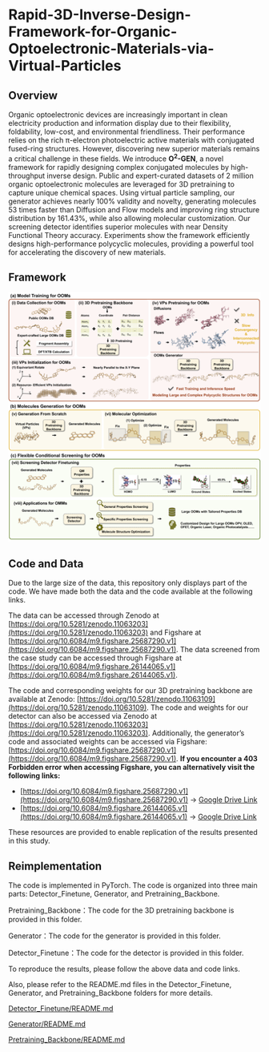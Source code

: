 # Rapid-3D-Inverse-Design-Framework-for-Organic-Optoelectronic-Materials-via-Virtual-Particles

## Overview


Organic optoelectronic devices are increasingly important in clean electricity production and information display due to their flexibility, foldability, low-cost, and environmental friendliness. Their performance relies on the rich π-electron photoelectric active materials with conjugated fused-ring structures. However, discovering new superior materials remains a critical challenge in these fields.
We introduce **O<sup>2</sup>-GEN**, a novel framework for rapidly designing complex conjugated molecules by high-throughput inverse design. Public and expert-curated datasets of 2 million organic optoelectronic molecules are leveraged for 3D pretraining to capture unique chemical spaces. Using virtual particle sampling, our generator achieves nearly 100% validity and novelty, generating molecules 53 times faster than Diffusion and Flow models and improving ring structure distribution by 161.43%, while also allowing molecular customization. Our screening detector identifies superior molecules with near Density Functional Theory accuracy. Experiments show the framework efficiently designs high-performance polycyclic molecules, providing a powerful tool for accelerating the discovery of new materials.

## Framework

![Framework Diagram](Figure/Framework.png)

## Code and Data

Due to the large size of the data, this repository only displays part of the code. We have made both the data and the code available at the following links.

The data can be accessed through Zenodo at [https://doi.org/10.5281/zenodo.11063203](https://doi.org/10.5281/zenodo.11063203) and Figshare at [https://doi.org/10.6084/m9.figshare.25687290.v1](https://doi.org/10.6084/m9.figshare.25687290.v1). The data screened from the case study can be accessed through Figshare at [https://doi.org/10.6084/m9.figshare.26144065.v1](https://doi.org/10.6084/m9.figshare.26144065.v1).

The code and corresponding weights for our 3D pretraining backbone are available at Zenodo: [https://doi.org/10.5281/zenodo.11063109](https://doi.org/10.5281/zenodo.11063109). The code and weights for our detector can also be accessed via Zenodo at [https://doi.org/10.5281/zenodo.11063203](https://doi.org/10.5281/zenodo.11063203). Additionally, the generator’s code and associated weights can be accessed via Figshare: [https://doi.org/10.6084/m9.figshare.25687290.v1](https://doi.org/10.6084/m9.figshare.25687290.v1). **If you encounter a 403 Forbidden error when accessing Figshare, you can alternatively visit the following links:**

- [https://doi.org/10.6084/m9.figshare.25687290.v1](https://doi.org/10.6084/m9.figshare.25687290.v1) → [Google Drive Link](https://drive.google.com/drive/folders/100RbKYhNM3aarLCGoLJjZ9O0tj75-MxV)
- [https://doi.org/10.6084/m9.figshare.26144065.v1](https://doi.org/10.6084/m9.figshare.26144065.v1) → [Google Drive Link](https://drive.google.com/drive/folders/1tTQ3YO_84GhhRV0pUFECYVsQIDA4WCeX?usp=sharing)

These resources are provided to enable replication of the results presented in this study.

## Reimplementation

The code is implemented in PyTorch. The code is organized into three main parts: Detector_Finetune, Generator, and Pretraining_Backbone.

Pretraining_Backbone：The code for the 3D pretraining backbone is provided in this folder.

Generator：The code for the generator is provided in this folder.

Detector_Finetune：The code for the detector is provided in this folder.

To reproduce the results, please follow the above data and code links.

Also, please refer to the README.md files in the Detector_Finetune, Generator, and Pretraining_Backbone folders for more details.

[Detector_Finetune/README.md](./Detector_Finetune/README.md)

[Generator/README.md](./Generator/README.md)

[Pretraining_Backbone/README.md](./Pretraining_Backbone/README.md)
